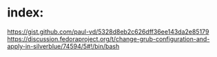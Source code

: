 # index:
https://gist.github.com/paul-vd/5328d8eb2c626dff36ee143da2e85179
https://discussion.fedoraproject.org/t/change-grub-configuration-and-apply-in-silverblue/74594/5#!/bin/bash
